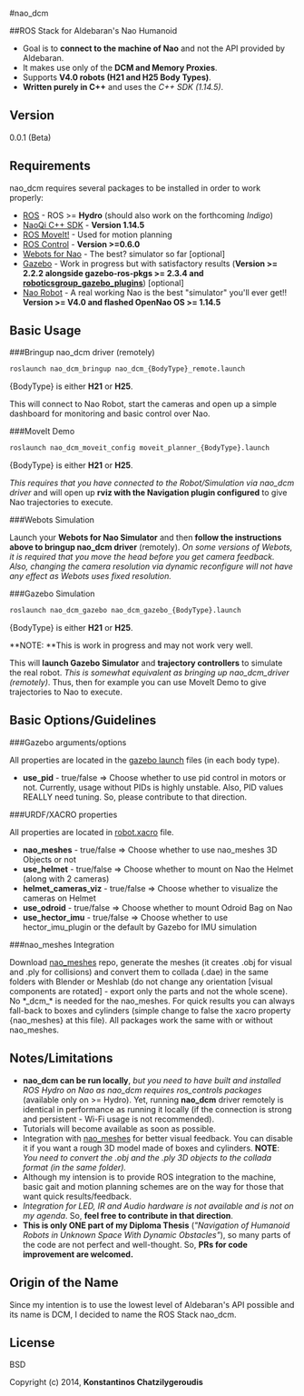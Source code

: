 #nao_dcm
 
##ROS Stack for Aldebaran's Nao Humanoid
 
  - Goal is to **connect to the machine of Nao** and not the API provided by Aldebaran.
  - Ιt makes use only of the **DCM and Memory Proxies**.
  - Supports **V4.0 robots (H21 and H25 Body Types)**.
  - **Written purely in C++** and uses the *C++ SDK (1.14.5)*.


Version
----

0.0.1 (Beta)

Requirements
-----------

nao_dcm requires several packages to be installed in order to work properly:

* [ROS] - ROS >= **Hydro** (should also work on the forthcoming *Indigo*)
* [NaoQi C++ SDK] - **Version 1.14.5**
* [ROS MoveIt!] - Used for motion planning
* [ROS Control] - **Version >=0.6.0**
* [Webots for Nao] - The best? simulator so far [optional]
* [Gazebo] - Work in progress but with satisfactory results (**Version >= 2.2.2 alongside gazebo-ros-pkgs >= 2.3.4 and [roboticsgroup_gazebo_plugins]**) [optional]
* [Nao Robot] - A real working Nao is the best "simulator" you'll ever get!! **Version >= V4.0 and flashed OpenNao OS >= 1.14.5**

Basic Usage
--------------

###Bringup nao_dcm driver (remotely)
```sh
roslaunch nao_dcm_bringup nao_dcm_{BodyType}_remote.launch
```

{BodyType} is either **H21** or **H25**.

This will connect to Nao Robot, start the cameras and open up a simple dashboard for monitoring and basic control over Nao.

###MoveIt Demo
```sh
roslaunch nao_dcm_moveit_config moveit_planner_{BodyType}.launch
```

{BodyType} is either **H21** or **H25**.

*This requires that you have connected to the Robot/Simulation via nao_dcm driver* and will open up **rviz with the Navigation plugin configured** to give Nao trajectories to execute.

###Webots Simulation

Launch your **Webots for Nao Simulator** and then **follow the instructions above to bringup nao_dcm driver** (remotely). *On some versions of Webots, it is required that you move the head before you get camera feedback. Also, changing the camera resolution via dynamic reconfigure will not have any effect as Webots uses fixed resolution.*

###Gazebo Simulation
```sh
roslaunch nao_dcm_gazebo nao_dcm_gazebo_{BodyType}.launch
```

{BodyType} is either **H21** or **H25**.

**NOTE: **This is work in progress and may not work very well.

This will **launch Gazebo Simulator** and **trajectory controllers** to simulate the real robot. *This is somewhat equivalent as bringing up nao_dcm_driver (remotely)*. Thus, then for example you can use MoveIt Demo to give trajectories to Nao to execute.

Basic Options/Guidelines
--------------

###Gazebo arguments/options

All properties are located in the [gazebo launch] files (in each body type).

* **use_pid** - true/false => Choose whether to use pid control in motors or not. Currently, usage without PIDs is highly unstable. Also, PID values REALLY need tuning. So, please contribute to that direction.

###URDF/XACRO properties

All properties are located in [robot.xacro] file.

* **nao_meshes** - true/false => Choose whether to use nao_meshes 3D Objects or not
* **use_helmet** - true/false => Choose whether to mount on Nao the Helmet (along with 2 cameras)
* **helmet_cameras_viz** - true/false => Choose whether to visualize the cameras on Helmet
* **use_odroid** - true/false => Choose whether to mount Odroid Bag on Nao
* **use_hector_imu** - true/false => Choose whether to use hector_imu_plugin or the default by Gazebo for IMU simulation

###nao_meshes Integration

Download [nao_meshes] repo, generate the meshes (it creates .obj for visual and .ply for collisions) and convert them to collada (.dae) in the same folders with Blender or Meshlab (do not change any orientation [visual components are rotated] - export only the parts and not the whole scene). No \*\_dcm\_\* is needed for the nao\_meshes. For quick results you can always fall-back to boxes and cylinders (simple change to false the xacro property {nao_meshes} at this file). All packages work the same with or without nao_meshes.

Notes/Limitations
-----------------
* **nao_dcm can be run locally**, *but you need to have built and installed ROS Hydro on Nao as nao_dcm requires ros_controls packages* (available only on >= Hydro). Yet, running **nao_dcm** driver remotely is identical in performance as running it locally (if the connection is strong and persistent - Wi-Fi usage is not recommended).
* Tutorials will become available as soon as possible.
* Integration with [nao_meshes] for better visual feedback. You can disable it if you want a rough 3D model made of boxes and cylinders. **NOTE**: *You need to convert the .obj and the .ply 3D objects to the collada format (in the same folder).*
* Although my intension is to provide ROS integration to the machine, basic gait and motion planning schemes are on the way for those that want quick results/feedback.
* *Integration for LED, IR and Audio hardware is not available and is not on my agenda*. So, **feel free to contribute in that direction**.
* **This is only ONE part of my Diploma Thesis** (*"Navigation of Humanoid Robots in Unknown Space With Dynamic Obstacles"*), so many parts of the code are not perfect and well-thought. So, **PRs for code improvement are welcomed.**

Origin of the Name
------------------

Since my intention is to use the lowest level of Aldebaran's API possible and its name is DCM, I decided to name the ROS Stack nao_dcm.

License
----

BSD


Copyright (c) 2014, **Konstantinos Chatzilygeroudis**

[ros]: http://www.ros.org
[naoqi c++ sdk]: https://community.aldebaran-robotics.com/doc/1-14/index.html
[webots for nao]: https://community.aldebaran-robotics.com/doc/1-14/software/webots/webots_index.html
[gazebo]: http://gazebosim.org/
[ros moveit!]: http://moveit.ros.org/
[nao robot]: http://www.aldebaran.com/en/humanoid-robot/nao-robot
[nao_meshes]: https://github.com/vrabaud/nao_meshes
[ros control]: http://wiki.ros.org/ros_control
[roboticsgroup_gazebo_plugins]: http://www.github.com/costashatz/roboticsgroup_gazebo_plugins
[robot.xacro]: https://github.com/costashatz/nao_dcm/blob/master/nao_dcm_common/nao_dcm_description/urdf/modules/robot.xacro
[gazebo launch]: https://github.com/costashatz/nao_dcm/tree/master/nao_dcm_apps/nao_dcm_gazebo/launch
